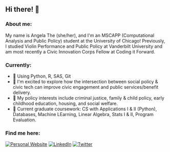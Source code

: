 ## Hi there! 👋

### About me:
My name is Angela The (she/her), and I'm an MSCAPP (Computational Analysis and Public Policy) student at the University of Chicago! Previously, I studied Violin Performance and Public Policy at Vanderbilt University and am most recently a Civic Innovation Corps Fellow at Coding it Forward.

### Currently:
- 🌱 Using Python, R, SAS, Git
- 🌱 I'm excited to explore how the intersection between social policy & civic tech can improve civic engagement and public services/benefit delivery.
- 🌱 My policy interests include criminal justice, family & child policy, early childhood education, housing, and social welfare.
- 🌱 Current graduate coursework: CS with Applications I & II (Python), Databases, Machine LEarning, Linear Algebra, Stats I & II, Program Evaluation.

### Find me here:
<p align="left">
<a href="https://www.angelathe.com">
<img src="https://img.shields.io/badge/-Personal%20Website-bfd8ff" alt="Personal Website" /></a>
<a href="https://www.linkedin.com/in/angelathe-/">
<img src="https://img.shields.io/badge/-LinkedIn-%233781da" alt="LinkedIn"/></a> 
<a href="https://www.twitter.com/Angela__The">
<img src="https://img.shields.io/badge/-Twitter-%231DA1F2" alt="Twitter" /></a> 
</p>


<!--
**angelathe/angelathe** is a ✨ _special_ ✨ repository because its `README.md` (this file) appears on your GitHub profile.


programming languages
thigns I want to learn
Resume


Here are some ideas to get you started:

- 🔭 I’m currently working on ...
- 🌱 I’m currently learning ...
- 👯 I’m looking to collaborate on ...
- 🤔 I’m looking for help with ...
- 💬 Ask me about ...
- 📫 How to reach me: ...
- 😄 Pronouns: ...
- ⚡ Fun fact: ...
-->
